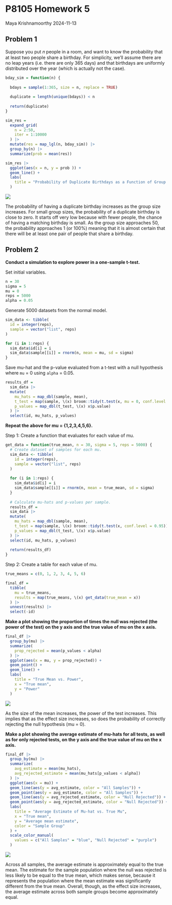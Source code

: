 P8105 Homework 5
================
Maya Krishnamoorthy
2024-11-13

## Problem 1

Suppose you put 𝑛 people in a room, and want to know the probability
that at least two people share a birthday. For simplicity, we’ll assume
there are no leap years (i.e. there are only 365 days) and that
birthdays are uniformly distributed over the year (which is actually not
the case).

``` r
bday_sim = function(n) {
  
  bdays = sample(1:365, size = n, replace = TRUE)
  
  duplicate = length(unique(bdays)) < n
  
  return(duplicate)
}
```

``` r
sim_res = 
  expand_grid(
    n = 2:50,
    iter = 1:10000
  ) |> 
  mutate(res = map_lgl(n, bday_sim)) |> 
  group_by(n) |> 
  summarize(prob = mean(res))

sim_res |> 
  ggplot(aes(x = n, y = prob )) + 
  geom_line() +
  labs(
    title = "Probability of Duplicate Birthdays as a Function of Group Size"
  )
```

![](p8105_hw5_mk4995_files/figure-gfm/unnamed-chunk-2-1.png)<!-- -->

The probability of having a duplicate birthday increases as the group
size increases. For small group sizes, the probability of a duplicate
birthday is close to zero. It starts off very low because with fewer
people, the chance of having a matching birthday is small. As the group
size approaches 50, the probability approaches 1 (or 100%) meaning that
it is almost certain that there will be at least one pair of people that
share a birthday.

## Problem 2

**Conduct a simulation to explore power in a one-sample t-test.**

Set initial variables.

``` r
n = 30
sigma = 5
mu = 0
reps = 5000
alpha = 0.05
```

Generate 5000 datasets from the normal model.

``` r
sim_data <- tibble(
  id = integer(reps),
  sample = vector("list", reps)
)

for (i in 1:reps) {
  sim_data$id[i] = i
  sim_data$sample[[i]] = rnorm(n, mean = mu, sd = sigma)
}
```

Save mu-hat and the p-value evaluated from a t-test with a null
hypothesis where `mu` = 0 using `alpha` = 0.05.

``` r
results_df = 
  sim_data |> 
  mutate(
    mu_hats = map_dbl(sample, mean),
    t_test = map(sample, \(x) broom::tidy(t.test(x, mu = 0, conf.level = 0.95))),
    p_values = map_dbl(t_test, \(x) x$p.value)
  ) |> 
  select(id, mu_hats, p_values)
```

**Repeat the above for mu = {1,2,3,4,5,6}.**

Step 1: Create a function that evaluates for each value of mu.

``` r
get_data = function(true_mean, n = 30, sigma = 5, reps = 5000) {
  # Create dataset of samples for each mu.
  sim_data <- tibble(
    id = integer(reps),
    sample = vector("list", reps)
  )
  
  for (i in 1:reps) {
    sim_data$id[i] = i
    sim_data$sample[[i]] = rnorm(n, mean = true_mean, sd = sigma)
  }
  
  # Calculate mu-hats and p-values per sample.
  results_df = 
  sim_data |> 
  mutate(
    mu_hats = map_dbl(sample, mean),
    t_test = map(sample, \(x) broom::tidy(t.test(x, conf.level = 0.95))),
    p_values = map_dbl(t_test, \(x) x$p.value)
  ) |> 
  select(id, mu_hats, p_values)
  
  return(results_df)
}
```

Step 2: Create a table for each value of mu.

``` r
true_means = c(0, 1, 2, 3, 4, 5, 6)

final_df = 
  tibble(
    mu = true_means,
    results = map(true_means, \(x) get_data(true_mean = x))
  ) |> 
  unnest(results) |> 
  select(-id)
```

**Make a plot showing the proportion of times the null was rejected (the
power of the test) on the y axis and the true value of mu on the x
axis.**

``` r
final_df |> 
  group_by(mu) |>
  summarize(
    prop_rejected = mean(p_values < alpha)
  ) |>
  ggplot(aes(x = mu, y = prop_rejected)) +
  geom_point() +
  geom_line() + 
  labs(
    title = "True Mean vs. Power", 
    x = "True mean",
    y = "Power"
  )
```

![](p8105_hw5_mk4995_files/figure-gfm/unnamed-chunk-8-1.png)<!-- -->

As the size of the mean increases, the power of the test increases. This
implies that as the effect size increases, so does the probability of
correctly rejecting the null hypothesis (mu = 0).

**Make a plot showing the average estimate of mu-hats for all tests, as
well as for only rejected tests, on the y axis and the true value of mu
on the x axis.**

``` r
final_df |> 
  group_by(mu) |> 
  summarize(
    avg_estimate = mean(mu_hats),
    avg_rejected_estimate = mean(mu_hats[p_values < alpha])
  ) |> 
  ggplot(aes(x = mu)) +
  geom_line(aes(y = avg_estimate, color = "All Samples")) +
  geom_point(aes(y = avg_estimate, color = "All Samples")) +
  geom_line(aes(y = avg_rejected_estimate, color = "Null Rejected")) +
  geom_point(aes(y = avg_rejected_estimate, color = "Null Rejected")) +
  labs(
    title = "Average Estimate of Mu-hat vs. True Mu",
    x = "True mean",
    y = "Average mean estimate",
    color = "Sample Group"
  ) +
  scale_color_manual(
    values = c("All Samples" = "blue", "Null Rejected" = "purple")
  )
```

![](p8105_hw5_mk4995_files/figure-gfm/unnamed-chunk-9-1.png)<!-- -->

Across all samples, the average estimate is approximately equal to the
true mean. The estimate for the sample population where the null was
rejected is less likely to be equal to the true mean, which makes sense,
because it represents the population where the mean estimate was
significantly different from the true mean. Overall, though, as the
effect size increases, the average estimate across both sample groups
become approximately equal.
